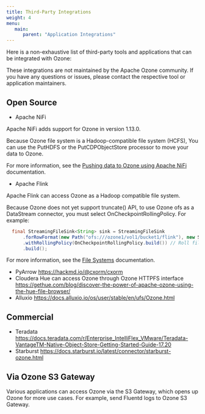 ```yaml
---
title: Third-Party Integrations
weight: 4
menu:
   main:
      parent: "Application Integrations"
---
```

<!---
  Licensed to the Apache Software Foundation (ASF) under one or more
  contributor license agreements.  See the NOTICE file distributed with
  this work for additional information regarding copyright ownership.
  The ASF licenses this file to You under the Apache License, Version 2.0
  (the "License"); you may not use this file except in compliance with
  the License.  You may obtain a copy of the License at

      http://www.apache.org/licenses/LICENSE-2.0

  Unless required by applicable law or agreed to in writing, software
  distributed under the License is distributed on an "AS IS" BASIS,
  WITHOUT WARRANTIES OR CONDITIONS OF ANY KIND, either express or implied.
  See the License for the specific language governing permissions and
  limitations under the License.
-->

Here is a non-exhaustive list of third-party tools and applications that can be integrated with Ozone:

These integrations are not maintained by the Apache Ozone community. If you have any questions or issues, please contact the respective tool or application maintainers.

## Open Source

* Apache NiFi

Apache NiFi adds support for Ozone in version 1.13.0.

Because Ozone file system is a Hadoop-compatible file system (HCFS), You can use the PutHDFS or the PutCDPObjectStore processor to move your data to Ozone.

For more information, see the [Pushing data to Ozone using Apache NiFi](https://docs.cloudera.com/cfm/4.0.0/nifi-ozone/topics/cfm-nifi-ozone-move-data.html) documentation.
* Apache Flink

Apache Flink can access Ozone as a Hadoop compatible file system.

Because Ozone does not yet support truncate() API, to use Ozone ofs as a DataStream connector, you must select OnCheckpointRollingPolicy. For example:

```java
  final StreamingFileSink<String> sink = StreamingFileSink
      .forRowFormat(new Path("ofs:///ozone1/vol1/bucket1/flink"), new SimpleStringEncoder<String>("UTF-8"))
      .withRollingPolicy(OnCheckpointRollingPolicy.build()) // Roll file on checkpoint
      .build();
```

For more information, see the [File Systems](https://nightlies.apache.org/flink/flink-docs-stable/docs/deployment/filesystems/overview/) documentation.

* PyArrow https://hackmd.io/@cxorm/cxorm
* Cloudera Hue can access Ozone through Ozone HTTPFS interface https://gethue.com/blog/discover-the-power-of-apache-ozone-using-the-hue-file-browser/
* Alluxio https://docs.alluxio.io/os/user/stable/en/ufs/Ozone.html

## Commercial
* Teradata https://docs.teradata.com/r/Enterprise_IntelliFlex_VMware/Teradata-VantageTM-Native-Object-Store-Getting-Started-Guide-17.20
* Starburst https://docs.starburst.io/latest/connector/starburst-ozone.html

## Via Ozone S3 Gateway
Various applications can access Ozone via the S3 Gateway, which opens up Ozone for more use cases.
For example, send Fluentd logs to Ozone S3 Gateway.